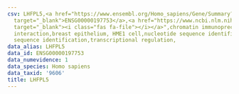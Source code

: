 ```yaml
---
csv: LHFPL5,<a href="https://www.ensembl.org/Homo_sapiens/Gene/Summary?db=core;g=ENSG00000197753"
  target="_blank">ENSG00000197753</a>,<a href="https://www.ncbi.nlm.nih.gov/pubmed/22863008"
  target="_blank"><i class="fas fa-file"></i></a>",chromatin immunoprecipitation assay,direct
  interaction,breast epithelium, HME1 cell,nucleotide sequence identification,nucleotide
  sequence identification,transcriptional regulation,
data_alias: LHFPL5
data_id: ENSG00000197753
data_numevidence: 1
data_species: Homo sapiens
data_taxid: '9606'
title: LHFPL5
---
```

